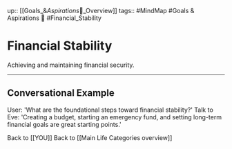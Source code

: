 up:: [[Goals_&_Aspirations_🌳_Overview]]
tags:: #MindMap #Goals & Aspirations 🌳 #Financial_Stability

# Financial Stability

Achieving and maintaining financial security.

---
## Conversational Example
User: 'What are the foundational steps toward financial stability?'
Talk to Eve: 'Creating a budget, starting an emergency fund, and setting long-term financial goals are great starting points.'

Back to [[YOU]]
Back to [[Main Life Categories overview]]
